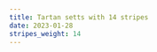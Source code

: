 ```yaml
---
title: Tartan setts with 14 stripes
date: 2023-01-28
stripes_weight: 14
---
```

<no value>

<no value>
